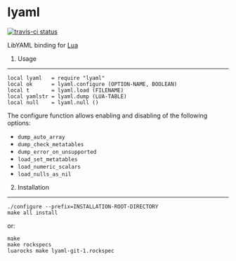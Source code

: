 lyaml
=====

[![travis-ci status](https://secure.travis-ci.org/gvvaughan/lyaml.png)](http://travis-ci.org/gvvaughan/lyaml/builds)

LibYAML binding for [Lua](http://www.lua.org)

1. Usage
--------

    local lyaml   = require "lyaml"
    local ok      = lyaml.configure (OPTION-NAME, BOOLEAN)
    local t       = lyaml.load (FILENAME)
    local yamlstr = lyaml.dump (LUA-TABLE)
    local null    = lyaml.null ()

The configure function allows enabling and disabling of the following
options:

 * `dump_auto_array`
 * `dump_check_metatables`
 * `dump_error_on_unsupported`
 * `load_set_metatables`
 * `load_numeric_scalars`
 * `load_nulls_as_nil`


2. Installation
---------------

    ./configure --prefix=INSTALLATION-ROOT-DIRECTORY
    make all install

or:

    make
    make rockspecs
    luarocks make lyaml-git-1.rockspec

